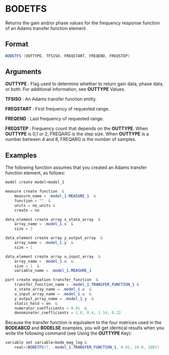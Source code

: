 # BODETFS

Returns the gain and/or phase values for the frequency response function of an Adams transfer function element. 

## Format 
```java
BODETFS (OUTTYPE, TFSISO, FREQSTART, FREQEND, FREQSTEP) 
```
## Arguments 

 



**OUTTYPE**
: Flag used to determine whether to return gain data, phase data, or both. For additional information, see **OUTTYPE** Values.  


**TFSISO**
: An Adams transfer function entity.  


**FREQSTART**
: First frequency of requested range. 


**FREQEND**
: Last frequency of requested range. 


**FREQSTEP**
:  Frequency count that depends on the **OUTTYPE**. When **OUTTYPE** is 0,1 or 2, FREQARG is the step size. When **OUTTYPE** is a number between 4 and 8, FREQARG is the number of samples.  


## Examples 

The following function assumes that you created an Adams transfer function element, as follows: 
```java
model create model=model_1

measure create function  &
    measure_name = .model_1.MEASURE_1  &
    function = ""  &
    units = no_units &
    create = no

data_element create array x_state_array  & 
    array_name = .model_1.x  &
    size = 3

data_element create array y_output_array  &
    array_name = .model_1.y  &
    size = 1 

data_element create array u_input_array  &
    array_name = .model_1.u  &
    size = 1  &
    variable_name = .model_1.MEASURE_1

part create equation transfer_function  & 
    transfer_function_name = .model_1.TRANSFER_FUNCTION_1 &
    x_state_array_name = .model_1.x  &
    u_input_array_name = .model_1.u  &
    y_output_array_name = .model_1.y  &
    static_hold = on  &
    numerator_coefficients = 0.01  &
    denominator_coefficients = 1.0, 0.4, 1.14, 0.22
```
Because the transfer function is equivalent to the four matrices used in the **BODEABCD** and **BODELSE** examples, you will get identical results when you write the following command (see Using the **OUTTYPE** Key): 
```java
variable set variable=bode_mag_log &
    real=(BODETFS(7, .model_1.TRANSFER_FUNCTION_1, 0.01, 10.0, 100))
```